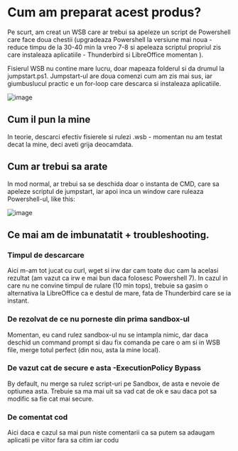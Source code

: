 
# Cum am preparat acest produs?

Pe scurt, am creat un WSB care ar trebui sa apeleze un script de Powershell care face doua chestii (upgradeaza Powershell la versiune mai noua - reduce timpu de la 30-40 min la vreo 7-8 si apeleaza scriptul propriul zis care instaleaza aplicatiile - Thunderbird si LibreOffice momentan ). 

Fisierul WSB nu contine mare lucru, doar mapeaza folderul si da drumul la jumpstart.ps1. Jumpstart-ul are doua comenzi cum am zis mai sus, iar giumbuslucul practic e un for-loop care descarca si instaleaza aplicatiile.

![image](https://github.com/user-attachments/assets/5a05092a-851d-48ce-97ab-a57ed9563b7f)


## Cum il pun la mine

In teorie, descarci efectiv fisierele si rulezi .wsb - momentan nu am testat decat la mine, deci aveti grija deocamdata.
    
## Cum ar trebui sa arate

In mod normal, ar trebui sa se deschida doar o instanta de CMD, care sa apeleze scriptul de jumpstart, iar apoi inca un window care ruleaza Powershell-ul, like this:

![image](https://github.com/user-attachments/assets/532c0229-327a-4d44-a706-8bd77ae9adb0)

## Ce mai am de imbunatatit + troubleshooting.


### Timpul de descarcare 
Aici m-am tot jucat cu curl, wget si irw dar cam toate duc cam la acelasi rezultat (am vazut ca irw e mai bun daca folosesc Powershell 7). In cazul in care nu ne convine timpul de rulare (10 min tops), trebuie sa gasim o alternativa la LibreOffice ca e destul de mare, fata de Thunderbird care se ia instant.
### De rezolvat de ce nu porneste din prima sandbox-ul
Momentan, eu cand rulez sandbox-ul nu se intampla nimic, dar daca deschid un command prompt si dau fix comanda pe care o am si in WSB file, merge totul perfect (din nou, asta la mine local).
### De vazut cat de secure e asta -ExecutionPolicy Bypass
By default, nu merge sa rulez script-uri pe Sandbox, de asta e nevoie de optiunea asta. Trebuie sa ma mai uit sa vad cat de ok e sau daca pot sa modific sa fie cat mai secure.    
### De comentat cod
Aici daca e cazul sa mai pun niste comentarii ca sa putem sa adaugam aplicatii pe viitor fara sa citim iar codu 
